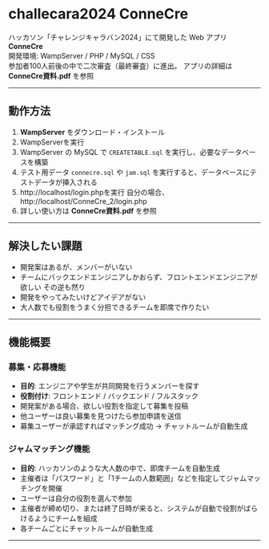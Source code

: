 # challecara2024 ConneCre

ハッカソン「チャレンジキャラバン2024」にて開発した Web アプリ **ConneCre**  
開発環境: WampServer / PHP / MySQL / CSS  
参加者100人前後の中で二次審査（最終審査）に進出。
アプリの詳細は**ConneCre資料.pdf** を参照 

---

## 動作方法

1. **WampServer** をダウンロード・インストール
2. WampServerを実行
3. WampServer の MySQL で `CREATETABLE.sql` を実行し、必要なデータベースを構築  
4. テスト用データ `connecre.sql` や `jam.sql` を実行すると、データベースにテストデータが挿入される
5. http://localhost/login.phpを実行 自分の場合、http://localhost/ConneCre_2/login.php 
6. 詳しい使い方は **ConneCre資料.pdf** を参照  

---

## 解決したい課題

- 開発案はあるが、メンバーがいない  
- チームにバックエンドエンジニアしかおらず、フロントエンドエンジニアが欲しい その逆も然り 
- 開発をやってみたいけどアイデアがない 
- 大人数でも役割をうまく分担できるチームを即席で作りたい  

---

## 機能概要

### 募集・応募機能
- **目的**: エンジニアや学生が共同開発を行うメンバーを探す  
- **役割付け**: フロントエンド / バックエンド / フルスタック  
- 開発案がある場合、欲しい役割を指定して募集を投稿  
- 他ユーザーは良い募集を見つけたら参加申請を送信  
- 募集ユーザーが承認すればマッチング成功 → チャットルームが自動生成  

### ジャムマッチング機能
- **目的**: ハッカソンのような大人数の中で、即席チームを自動生成  
- 主催者は「パスワード」と「1チームの人数範囲」などを指定してジャムマッチングを開催  
- ユーザーは自分の役割を選んで参加  
- 主催者が締め切り、または終了日時が来ると、システムが自動で役割がばらけるようにチームを組成  
- 各チームごとにチャットルームが自動生成  

---


